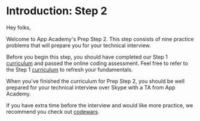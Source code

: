 # Introduction: Step 2

Hey folks,

Welcome to App Academy's Prep Step 2. This step consists of nine practice
problems that will prepare you for your technical interview.

Before you begin this step, you should have completed our Step 1
[curriculum][step1] and passed the online coding assessment. Feel free to refer
to the Step 1 [curriculum][step1] to refresh your fundamentals.

When you've finished the curriculum for Prep Step 2, you should be well prepared
for your technical interview over Skype with a TA from App Academy.

If you have extra time before the interview and would like more practice, we
recommend you check out [codewars](https://www.codewars.com/).

[step1]: https://app-academy.gitbooks.io/prep-step-1/content/
